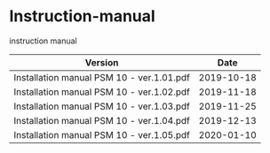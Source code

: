 # Instruction-manual
instruction manual 

| Version     | Date       | 
| ------------- |:-------------:|
| Installation manual PSM 10 - ver.1.01.pdf   | 2019-10-18 |
| Installation manual PSM 10 - ver.1.02.pdf   | 2019-11-18 |
| Installation manual PSM 10 - ver.1.03.pdf   | 2019-11-25 |
| Installation manual PSM 10 - ver.1.04.pdf   | 2019-12-13 |
| Installation manual PSM 10 - ver.1.05.pdf   | 2020-01-10 |
